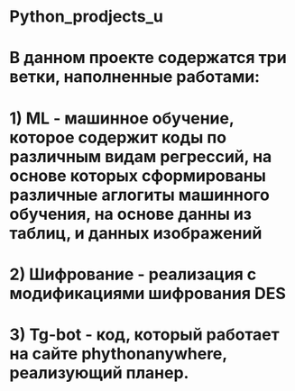# Python_prodjects_u
# В данном проекте содержатся три ветки, наполненные работами:
# 1) ML - машинное обучение, которое содержит коды по различным видам регрессий, на основе которых сформированы различные аглогиты машинного обучения, на основе данны из таблиц, и данных изображений
# 2) Шифрование - реализация с модификациями шифрования DES
# 3) Tg-bot - код, который работает на сайте phythonanywhere, реализующий планер.
